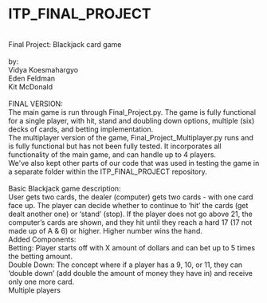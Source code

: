 # ITP_FINAL_PROJECT
</br>
Final Project: Blackjack card game
</br>
</br>
by: </br>
Vidya Koesmahargyo </br>
Eden Feldman </br>
Kit McDonald </br>
</br>
FINAL VERSION:
</br>
The main game is run through Final_Project.py. The game is fully functional for a single player, with hit, stand and doubling down options, multiple (six) decks of cards, and betting implementation.
</br>
The multiplayer version of the game, Final_Project_Multiplayer.py runs and is fully functional but has not been fully tested. It incorporates all functionality of the main game, and can handle up to 4 players.
</br>
We've also kept other parts of our code that was used in testing the game in a separate folder within the ITP_FINAL_PROJECT repository.
</br>


</br>
Basic Blackjack game description: 
</br>
User gets two cards, the dealer (computer) gets two cards - with one card face up. The player can decide whether to continue to ‘hit’ the cards (get dealt another one) or ‘stand’ (stop). If the player does not go above 21, the computer’s cards are shown, and they hit until they reach a hard 17 (17 not made up of A & 6) or higher. Higher number wins the hand. 
</br>
Added Components:
</br>
Betting: Player starts off with X amount of dollars and can bet up to 5 times the betting amount. </br>
Double Down: The concept where if a player has a 9, 10, or 11, they can ‘double down’ (add double the amount of money they have in) and receive only one more card.
</br>
Multiple players
</br>

